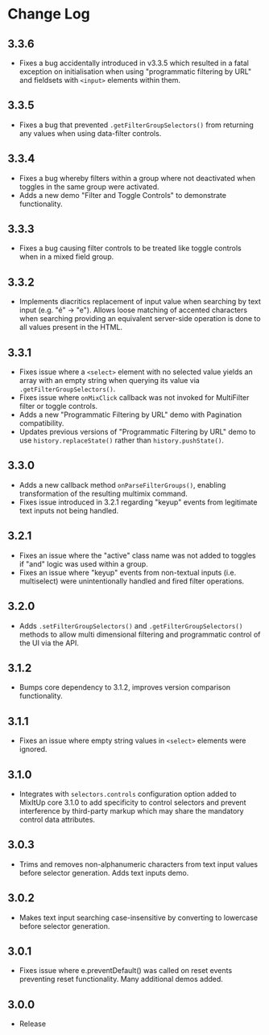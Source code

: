 Change Log
==========

## 3.3.6
- Fixes a bug accidentally introduced in v3.3.5 which resulted in a fatal exception on initialisation when using "programmatic filtering by URL" and fieldsets with `<input>` elements within them.

## 3.3.5
- Fixes a bug that prevented `.getFilterGroupSelectors()` from returning any values when using data-filter controls.

## 3.3.4
- Fixes a bug whereby filters within a group where not deactivated when toggles in the same group were activated.
- Adds a new demo "Filter and Toggle Controls" to demonstrate functionality.

## 3.3.3
- Fixes a bug causing filter controls to be treated like toggle controls when in a mixed field group.

## 3.3.2

- Implements diacritics replacement of input value when searching by text input (e.g. "é" -> "e"). Allows loose matching of accented characters when searching providing an equivalent server-side operation is done to all values present in the HTML.

## 3.3.1

- Fixes issue where a `<select>` element with no selected value yields an array with an empty string when querying its value via `.getFilterGroupSelectors()`.
- Fixes issue where `onMixClick` callback was not invoked for MultiFilter filter or toggle controls.
- Adds a new "Programmatic Filtering by URL" demo with Pagination compatibility.
- Updates previous versions of "Programmatic Filtering by URL" demo to use `history.replaceState()` rather than `history.pushState()`.

## 3.3.0

- Adds a new callback method `onParseFilterGroups()`, enabling transformation of the resulting multimix command.
- Fixes issue introduced in 3.2.1 regarding "keyup" events from legitimate text inputs not being handled.

## 3.2.1

- Fixes an issue where the "active" class name was not added to toggles if "and" logic was used within a group.
- Fixes an issue where "keyup" events from non-textual inputs (i.e. multiselect) were unintentionally handled and fired filter operations.

## 3.2.0

- Adds `.setFilterGroupSelectors()` and `.getFilterGroupSelectors()` methods to allow multi dimensional filtering
and programmatic control of the UI via the API.


## 3.1.2

- Bumps core dependency to 3.1.2, improves version comparison functionality.


## 3.1.1

- Fixes an issue where empty string values in `<select>` elements were ignored.

## 3.1.0

- Integrates with `selectors.controls` configuration option added to MixItUp core 3.1.0 to add specificity to control
selectors and prevent interference by third-party markup which may share the mandatory control data attributes.

## 3.0.3

- Trims and removes non-alphanumeric characters from text input values before selector generation. Adds text inputs demo.

## 3.0.2

- Makes text input searching case-insensitive by converting to lowercase before selector generation.

## 3.0.1

- Fixes issue where e.preventDefault() was called on reset events preventing reset functionality. Many additional demos added.

## 3.0.0

- Release











